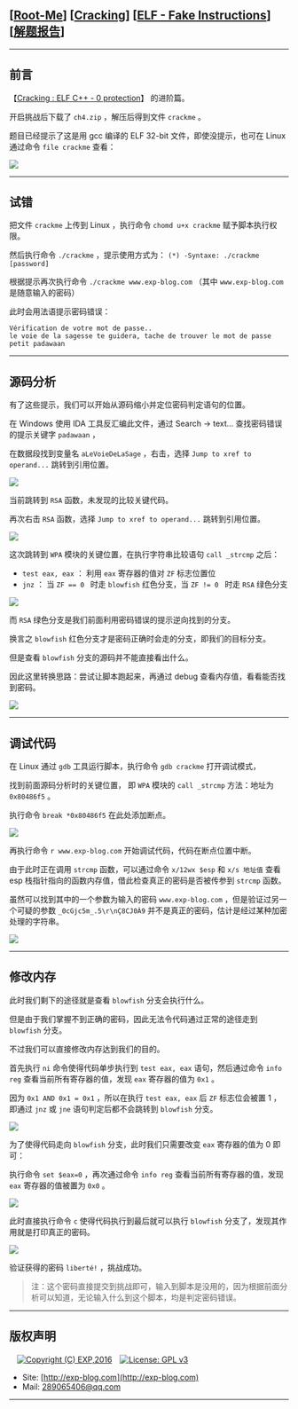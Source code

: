 ## [[Root-Me](https://www.root-me.org/)] [[Cracking](https://www.root-me.org/en/Challenges/Cracking/)] [[ELF - Fake Instructions](https://www.root-me.org/en/Challenges/Cracking/ELF-Fake-Instructions)] [[解题报告](http://exp-blog.com/2019/02/27/pid-3413/)]

------

## 前言

【[Cracking : ELF C++ - 0 protection](https://github.com/lyy289065406/CTF-Solving-Reports/tree/master/rootme/Cracking/%5B05%5D%20%5B10P%5D%20PE%20DotNet%20-%200%20protection)】 的进阶篇。

开启挑战后下载了 `ch4.zip` ，解压后得到文件 `crackme` 。

题目已经提示了这是用 gcc 编译的 ELF 32-bit 文件，即使没提示，也可在 Linux 通过命令 `file crackme` 查看：

![](https://github.com/lyy289065406/CTF-Solving-Reports/blob/master/rootme/Cracking/%5B06%5D%20%5B15P%5D%20ELF%20-%20Fake%20Instructions/imgs/01.png)

------------

## 试错

把文件 `crackme` 上传到 Linux ，执行命令 `chomd u+x crackme` 赋予脚本执行权限。

然后执行命令 `./crackme` ，提示使用方式为： `(*) -Syntaxe: ./crackme [password] `

根据提示再次执行命令 `./crackme www.exp-blog.com` （其中 `www.exp-blog.com` 是随意输入的密码）

此时会用法语提示密码错误：

```
Vérification de votre mot de passe..
le voie de la sagesse te guidera, tache de trouver le mot de passe petit padawaan
```

------------

## 源码分析

有了这些提示，我们可以开始从源码缩小并定位密码判定语句的位置。

在 Windows 使用 IDA 工具反汇编此文件，通过 Search -> text...  查找密码错误的提示关键字 `padawaan` ，

在数据段找到变量名 `aLeVoieDeLaSage` ，右击，选择 `Jump to xref to operand...` 跳转到引用位置。

![](https://github.com/lyy289065406/CTF-Solving-Reports/blob/master/rootme/Cracking/%5B06%5D%20%5B15P%5D%20ELF%20-%20Fake%20Instructions/imgs/02.png)


当前跳转到 `RSA` 函数，未发现的比较关键代码。

再次右击 `RSA` 函数，选择 `Jump to xref to operand...` 跳转到引用位置。

![](https://github.com/lyy289065406/CTF-Solving-Reports/blob/master/rootme/Cracking/%5B06%5D%20%5B15P%5D%20ELF%20-%20Fake%20Instructions/imgs/03.png)

这次跳转到 `WPA` 模块的关键位置，在执行字符串比较语句 `call _strcmp` 之后：

- `test eax, eax` ： 利用 `eax` 寄存器的值对 `ZF` 标志位置位
- `jnz` ： 当 `ZF == 0 ` 时走 `blowfish` 红色分支，当 `ZF != 0 ` 时走 `RSA` 绿色分支

![](https://github.com/lyy289065406/CTF-Solving-Reports/blob/master/rootme/Cracking/%5B06%5D%20%5B15P%5D%20ELF%20-%20Fake%20Instructions/imgs/04.png)

而 `RSA` 绿色分支是我们前面利用密码错误的提示逆向找到的分支。

换言之 `blowfish` 红色分支才是密码正确时会走的分支，即我们的目标分支。

但是查看 `blowfish` 分支的源码并不能直接看出什么。

因此这里转换思路：尝试让脚本跑起来，再通过 debug 查看内存值，看看能否找到密码。

![](https://github.com/lyy289065406/CTF-Solving-Reports/blob/master/rootme/Cracking/%5B06%5D%20%5B15P%5D%20ELF%20-%20Fake%20Instructions/imgs/05.png)

------------

## 调试代码

在 Linux 通过 `gdb` 工具运行脚本，执行命令 `gdb crackme`  打开调试模式，

找到前面源码分析时的关键位置， 即 `WPA` 模块的 `call _strcmp` 方法：地址为 `0x80486f5` 。

执行命令 `break *0x80486f5` 在此处添加断点。

![](https://github.com/lyy289065406/CTF-Solving-Reports/blob/master/rootme/Cracking/%5B06%5D%20%5B15P%5D%20ELF%20-%20Fake%20Instructions/imgs/06.png)

再执行命令 `r www.exp-blog.com` 开始调试代码，代码在断点位置中断。

由于此时正在调用 `strcmp` 函数，可以通过命令 `x/12wx $esp` 和 `x/s 地址值` 查看 esp 栈指针指向的函数内存值，借此检查真正的密码是否被传参到 `strcmp` 函数。

虽然可以找到其中的一个参数为输入的密码 `www.exp-blog.com` ，但是验证过另一个可疑的参数 `_0cGjc5m_.5\r\nÇ8CJ0À9` 并不是真正的密码，估计是经过某种加密处理的字符串。

![](https://github.com/lyy289065406/CTF-Solving-Reports/blob/master/rootme/Cracking/%5B06%5D%20%5B15P%5D%20ELF%20-%20Fake%20Instructions/imgs/07.png)

------------

## 修改内存

此时我们剩下的途径就是查看 `blowfish` 分支会执行什么。

但是由于我们掌握不到正确的密码，因此无法令代码通过正常的途径走到 `blowfish` 分支。

不过我们可以直接修改内存达到我们的目的。

首先执行 `ni` 命令使得代码单步执行到 `test eax, eax` 语句，然后通过命令 `info reg` 查看当前所有寄存器的值，发现 `eax` 寄存器的值为 `0x1` 。

因为 `0x1 AND 0x1 = 0x1` ，所以在执行 `test eax, eax` 后 `ZF` 标志位会被置 1 ，即通过 `jnz` 或 `jne` 语句判定后都不会跳转到  `blowfish` 分支。

![](https://github.com/lyy289065406/CTF-Solving-Reports/blob/master/rootme/Cracking/%5B06%5D%20%5B15P%5D%20ELF%20-%20Fake%20Instructions/imgs/08.png)

为了使得代码走向  `blowfish` 分支，此时我们只需要改变 `eax` 寄存器的值为 0 即可：

执行命令 `set $eax=0` ，再次通过命令 `info reg` 查看当前所有寄存器的值，发现 `eax` 寄存器的值被置为 `0x0` 。

![](https://github.com/lyy289065406/CTF-Solving-Reports/blob/master/rootme/Cracking/%5B06%5D%20%5B15P%5D%20ELF%20-%20Fake%20Instructions/imgs/09.png)

此时直接执行命令 `c` 使得代码执行到最后就可以执行  `blowfish` 分支了，发现其作用就是打印真正的密码。

![](https://github.com/lyy289065406/CTF-Solving-Reports/blob/master/rootme/Cracking/%5B06%5D%20%5B15P%5D%20ELF%20-%20Fake%20Instructions/imgs/10.png)

验证获得的密码 `liberté!` ，挑战成功。

> 注：这个密码直接提交到挑战即可，输入到脚本是没用的，因为根据前面分析可以知道，无论输入什么到这个脚本，均是判定密码错误。

------

## 版权声明

　[![Copyright (C) EXP,2016](https://img.shields.io/badge/Copyright%20(C)-EXP%202016-blue.svg)](http://exp-blog.com)　[![License: GPL v3](https://img.shields.io/badge/License-GPL%20v3-blue.svg)](https://www.gnu.org/licenses/gpl-3.0)
  

- Site: [http://exp-blog.com](http://exp-blog.com) 
- Mail: <a href="mailto:289065406@qq.com?subject=[EXP's Github]%20Your%20Question%20（请写下您的疑问）&amp;body=What%20can%20I%20help%20you?%20（需要我提供什么帮助吗？）">289065406@qq.com</a>


------
